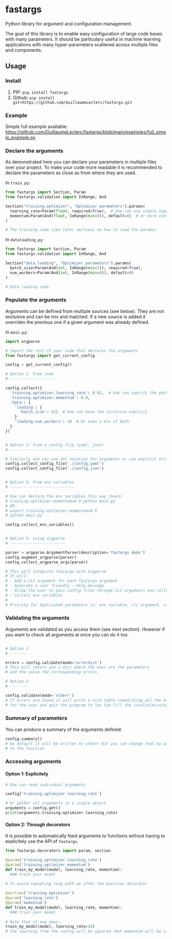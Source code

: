 # fastargs

Python library for argument and configuration management.

The goal of this library is to enable easy configuration of large code bases with many parameters. It should be particulary useful in machine learning applications with many hyper-parameters scattered across multiple files and components.

## Usage

### Install

1. PIP: `pip install fastargs`
2. Github: `pip install git+https://github.com/GuillaumeLeclerc/fastargs.git `

### Example
Simple full example available: https://github.com/GuillaumeLeclerc/fastargs/blob/main/examples/full_simple_example.py

### Declare the arguments

As demonstrated here you can declare your parameters in multiple files over your project. To make your code more readable it is recommended to declare the parameters as close as from where they are used.

In `train.py`:
```python
from fastargs import Section, Param
from fastargs.validation import InRange, And

Section("training.optimizer", "Optimizer parameters").params(
  learning_rate=Param(float, required=True),  # One can use simple type declaration
  momentum=Param(And(float, InRange(min=0)), default=0)  # Or more constrained validation rules
)

# The training code (see later sections on how to read the params)
```
In `dataloading.py`:
```python
from fastargs import Section, Param
from fastargs.validation import InRange, And

Section("data.loading", "Optimizer parameters").params(
  batch_size=Param(And(int, InRange(min=1)), required=True),
  num_workers=Param(And(int, InRange(min=0)), default=0)
)

# Data loading code
```

### Populate the arguments

Arguments can be defined from multiple sources (see below). They are not exclusive and can be mix and matched.
If a new source is added it overrides the previous one if a given argument was already defined.

In `main.py`:
```python
import argparse

# Import the rest of your code that declares the arguments
from fastargs import get_current_config

config = get_current_config()

# Option 1: From code
# -------------------

config.collect({
  'training.optimizer.learning_rate': 0.01,  # One can specify the path to arguments with dot notation
  'training.optimizer.momentum': 0.9,
  'data': {
    'loading': {
      'batch_size': 512  # One can have the structure explicit
    }
    'loading.num_workers': 10  # Or even a mix of both
  }
})


# Option 2: From a config file (yaml, json)
# -----------------------------------------

# Similarly one can use dot notation for arguments or use explicit structure (as shown in Option 1)
config.collect_config_file('./config.yaml')
config.collect_config_file('./config.json')


# Option 3: From env variables
# ----------------------------

# One can declare the env variables this way (bash)
# training.optimizer.momentum=0.9 python main.py
# OR
# export training.optimizer.momentum=0.9
# python main.py

config.collect_env_variables()


# Option 4: using argparse
# ------------------------

parser = argparse.ArgumentParser(description='fastargs demo')
config.augment_argparse(parser)
config.collect_argparse_args(parser)

# This will integrate fastargs with argparse
# It will:
# - Add a CLI argument for each fastargs argument
# - Generate a user friendly --help message
# - Allow the user to pass config files through CLI arguments and collect them aumatically for you
# - collect env variables
#
# Priority for duplicated parameters is: env variable, cli argument, config files from last to first
```

### Validating the arguments

Arguments are validated as you access them (see next section). However if you want to check all arguments at once you can do it too.

```python

# Option 1
# --------

errors = config.validate(mode='errordict')
# This will return you a dict where the keys are the parameters
# and the value the corresponding errors

# Option 2
# --------

config.validate(mode='stderr')
# If errors are found it will print a nice table summarizing all the errors 
# for the user and quit the program to let him fill the invalid/missing arguments

```

### Summary of parameters

You can produce a summary of the arguments defined:

```python
config.summary() 
# by default it will be written to stderr but you can change that by passing a file
# to the function
```

### Accessing arguments

#### Option 1: Explicitely

```python
# One can read individual arguments

config['training.optimizer.learning_rate']

# Or gather all arguments in a single object
arguments = config.get()
print(arguments.training.optimizer.learning_rate)
```

#### Option 2: Through decorators

It is possible to automatically feed arguments to functions without having to explicitely use the API of `fastargs`.


```python
from fastargs.decorators import param, section

@param('training.optimizer.learning_rate')
@param('training.optimizer.momentum')
def train_my_model(model, learning_rate, momentum):
  ### train your model
  
# To avoid repeating long path we offer the @section decorator

@section('training.optimizer')
@param('learning_rate')
@param('momentum')
def train_my_model(model, learning_rate, momentum):
  ### train your model
  
# Note that if one does:
train_my_model(model, learning_rate=10)
# the learning from the config will be ignored (but momentum will be since it wasn't explicitely overriden)

```
